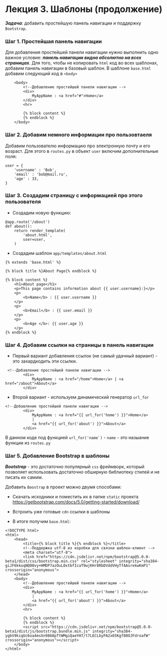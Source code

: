 # Лекция 3. Шаблоны (продолжение)

***Задача***: добавить простейшую панель навигации и поддержку ```Bootstrap```.

### Шаг 1. Простейшая панель навигации
Для добавления простейшей панели навигации нужно выполнить одно важное условие:
***панель навигации видна абсолютно на всех страницах***. Для того, чтобы не копировать ```html``` код во всех шаблонах, добавим панель навигации в базовый шаблон. 
В шаблоне ```base.html``` добавим следующий код в ```<body>```
```
    <body>
        <!--Добавление простейшей панели навигации -->
        <div>
            MyAppName : <a href="#">Home</a>
        </div>
        <hr>
        
        {% block content %}
        {% endblock %}
    </body>
```

### Шаг 2. Добавим немного информации про пользовтаеля
Добавим пользователю информацию про электронную почту и его возраст.
Для этого в ```routes.py``` в объект ```user``` включим дополнительные поля:
```
user = {
    'username' : 'Bob',
    'email' : 'bob@mail.ru',
    'age' : 33,
}
```

### Шаг 3. Создадим страницу с информацией про этого пользователя
* Создадим новую функцию:
```
@app.route('/about')
def about():
    return render_template(
        'about.html',
        user=user,
    )
```

* Создадим шаблон ```app/templates/about.html```
```
{% extends 'base.html' %}

{% block title %}About Page{% endblock %}

{% block content %}
    <h1>About page</h1>
    <p>This page contains information about {{ user.username}:}</p>
    <p>
        <b>Name</b> : {{ user.username }}
    </p>
    <p>
        <b>Email</b> : {{ user.email }}
    </p>
    <p>
        <b>Age </b>: {{ user.age }}
    </p>
{% endblock %}
```

### Шаг 4. Добавим ссылки на страницы в панель навигации
* Первый вариант добавления ссылок (не самый удачный вариант) - это захардкодить эти ссылки.
```
 <!--Добавление простейшей панели навигации -->
        <div>
            MyAppName : <a href="/home">Home</a> | <a href="/about">About</a>
        </div>
```

* Второй вариант - используем динамический генератор ```url_for```
```
<!--Добавление простейшей панели навигации -->
        <div>
            MyAppName : <a href="{{ url_for('home') }}">Home</a> 
            |
            <a href="{{ url_for('about') }}">About</a>
        </div>
```

В данном коде под функцией ```url_for('name`)``` - ```name``` - это назыание функции из ```routes.py```


### Шаг 5. Добавление Bootstrap в шаблоны
***Bootstrap*** - это достаточно популярный ```css``` фреймворк, который позволяет использовать достаточно обширную библиотеку стилей и не писать их самим.

Добавить ```Boostrap``` в проект можно двумя способами:
* Скачать исходники и поместить их в папке ```static``` проекта https://getbootstrap.com/docs/5.0/getting-started/download/


* Встроить уже готовые ```cdn``` ссылки в шаблоны 
<link href="https://cdn.jsdelivr.net/npm/bootstrap@5.0.0-beta1/dist/css/bootstrap.min.css" rel="stylesheet" integrity="sha384-giJF6kkoqNQ00vy+HMDP7azOuL0xtbfIcaT9wjKHr8RbDVddVHyTfAAsrekwKmP1" crossorigin="anonymous">


* В итоге получим ```base.html```:
```
<!DOCTYPE html>
<html>
    <head>
        <title>{% block title %}{% endblock %}</title>
        <!--Поддержка utf-8 из коробки для связки шаблон-клиент -->
        <meta charset="utf-8">
        <link href="https://cdn.jsdelivr.net/npm/bootstrap@5.0.0-beta1/dist/css/bootstrap.min.css" rel="stylesheet" integrity="sha384-giJF6kkoqNQ00vy+HMDP7azOuL0xtbfIcaT9wjKHr8RbDVddVHyTfAAsrekwKmP1" crossorigin="anonymous">
    </head>
    <body>
        <!--Добавление простейшей панели навигации -->
        <div>
            MyAppName : <a href="{{ url_for('home') }}">Home</a> 
            |
            <a href="{{ url_for('about') }}">About</a>
        </div>
        <hr>

        {% block content %}
        {% endblock %}
        <script src="https://cdn.jsdelivr.net/npm/bootstrap@5.0.0-beta1/dist/js/bootstrap.bundle.min.js" integrity="sha384-ygbV9kiqUc6oa4msXn9868pTtWMgiQaeYH7/t7LECLbyPA2x65Kgf80OJFdroafW" crossorigin="anonymous"></script>
    </body>
</html>
```

